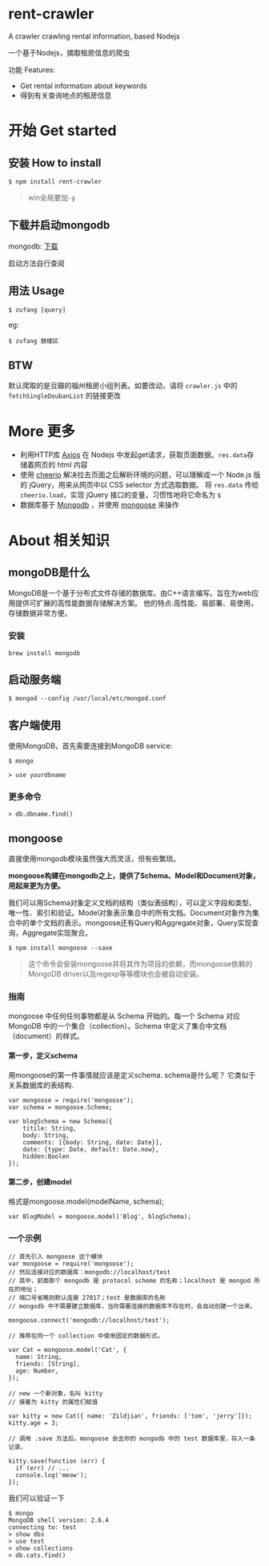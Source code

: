 # rent-crawler
A crawler crawling rental information, based Nodejs

一个基于Nodejs，摘取租房信息的爬虫

功能 Features: 
- Get rental information about keywords
- 得到有关查询地点的租房信息


# 开始 Get started 
## 安装 How to install
```
$ npm install rent-crawler
```
> win全局要加`-g`

## 下载并启动mongodb

mongodb: [下载](https://www.mongodb.com/download-center)

启动方法自行查阅

## 用法 Usage
```
$ zufang [query]
```

eg: 
```
$ zufang 鼓楼区
```
## BTW

默认爬取的是豆瓣的福州租房小组列表。如要改动，请将 `crawler.js` 中的 `fetchSingleDoubanList` 的链接更改

# More 更多

- 利用HTTP库 [Axios](https://github.com/axios/axios) 在 Nodejs 中发起get请求，获取页面数据。`res.data`存储着网页的 html 内容
- 使用 [cheerio](https://github.com/cheeriojs/cheerio) 解决拉去页面之后解析环境的问题，可以理解成一个 Node.js 版的 jQuery，用来从网页中以 CSS selector 方式选取数据。
将 `res.data` 传给 `cheerio.load`，实现 jQuery 接口的变量，习惯性地将它命名为 `$`
- 数据库基于 [Mongodb](http://www.mongodb.org/) ，并使用 [mongoose](https://github.com/Automattic/mongoose) 来操作


# About 相关知识

## mongoDB是什么

MongoDB是一个基于分布式文件存储的数据库。由C++语言编写。旨在为web应用提供可扩展的高性能数据存储解决方案。
他的特点:高性能、易部署、易使用，存储数据非常方便。

### 安装
```
brew install mongodb
```
## 启动服务端
```
$ mongod --config /usr/local/etc/mongod.conf
```

## 客户端使用
使用MongoDB，首先需要连接到MongoDB service:
```
$ mongo
```
```
> use yourdbname
```
### 更多命令
```
> db.dbname.find()
```

## mongoose
直接使用mongodb模块虽然强大而灵活，但有些繁琐。

**mongoose构建在mongodb之上，提供了Schema、Model和Document对象，用起来更为方便。**

我们可以用Schema对象定义文档的结构（类似表结构），可以定义字段和类型、唯一性、索引和验证。Model对象表示集合中的所有文档。Document对象作为集合中的单个文档的表示。mongoose还有Query和Aggregate对象，Query实现查询，Aggregate实现聚合。

```
$ npm install mongoose --save
```
> 这个命令会安装mongoose并将其作为项目的依赖，而mongoose依赖的MongoDB driver以及regexp等等模块也会被自动安装。



### 指南
mongoose 中任何任何事物都是从 Schema 开始的。每一个 Schema 对应 MongoDB 中的一个集合（collection）。Schema 中定义了集合中文档（document）的样式。
#### 第一步，定义schema

用mongoose的第一件事情就应该是定义schema. schema是什么呢？ 它类似于关系数据库的表结构.
```
var mongoose = require('mongoose');
var schema = mongoose.Schema;
 
var blogSchema = new Schema({
    titile: String,
    body: String,
    comments: [{body: String, date: Date}],
    date: {type: Date, default: Date.now},
    hidden:Boolen
});
```

#### 第二步，创建model

格式是mongoose.model(modelName, schema);
```
var BlogModel = mongoose.model('Blog', blogSchema);
```

### 一个示例
```
// 首先引入 mongoose 这个模块
var mongoose = require('mongoose');
// 然后连接对应的数据库：mongodb://localhost/test
// 其中，前面那个 mongodb 是 protocol scheme 的名称；localhost 是 mongod 所在的地址；
// 端口号省略则默认连接 27017；test 是数据库的名称
// mongodb 中不需要建立数据库，当你需要连接的数据库不存在时，会自动创建一个出来。

mongoose.connect('mongodb://localhost/test');

// 推荐在同一个 collection 中使用固定的数据形式。

var Cat = mongoose.model('Cat', {
  name: String,
  friends: [String],
  age: Number,
});

// new 一个新对象，名叫 kitty
// 接着为 kitty 的属性们赋值

var kitty = new Cat({ name: 'Zildjian', friends: ['tom', 'jerry']});
kitty.age = 3;

// 调用 .save 方法后，mongoose 会去你的 mongodb 中的 test 数据库里，存入一条记录。

kitty.save(function (err) {
  if (err) // ...
  console.log('meow');
});
```
我们可以验证一下
```
$ mongo
MongoDB shell version: 2.6.4
connecting to: test
> show dbs
> use test
> show collections
> db.cats.find()
```